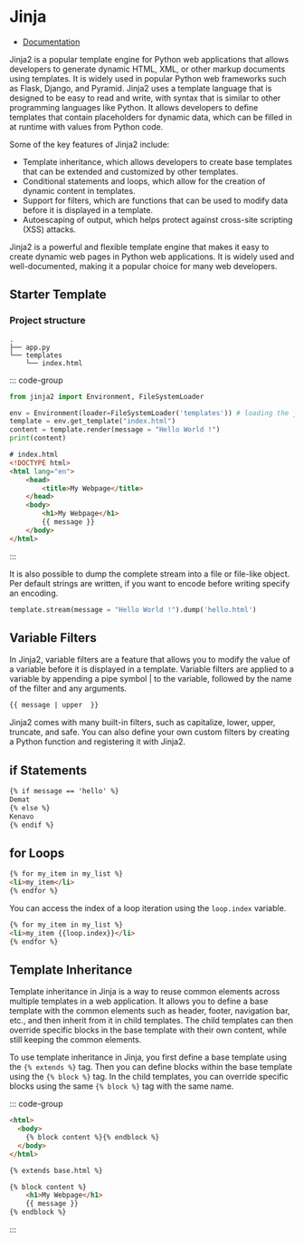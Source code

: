 # Jinja

* [Documentation](https://jinja.palletsprojects.com/)

Jinja2 is a popular template engine for Python web applications that allows developers to generate dynamic HTML, XML, or other markup documents using templates. It is widely used in popular Python web frameworks such as Flask, Django, and Pyramid. Jinja2 uses a template language that is designed to be easy to read and write, with syntax that is similar to other programming languages like Python. It allows developers to define templates that contain placeholders for dynamic data, which can be filled in at runtime with values from Python code.

Some of the key features of Jinja2 include:

* Template inheritance, which allows developers to create base templates that can be extended and customized by other templates.
* Conditional statements and loops, which allow for the creation of dynamic content in templates.
* Support for filters, which are functions that can be used to modify data before it is displayed in a template.
* Autoescaping of output, which helps protect against cross-site scripting (XSS) attacks.

Jinja2 is a powerful and flexible template engine that makes it easy to create dynamic web pages in Python web applications. It is widely used and well-documented, making it a popular choice for many web developers.


## Starter Template

### Project structure

```
.
├── app.py
└── templates
    └── index.html
```

::: code-group

```python [app.py]
from jinja2 import Environment, FileSystemLoader

env = Environment(loader=FileSystemLoader('templates')) # loading the jinja2 environment
template = env.get_template("index.html")
content = template.render(message = "Hello World !")
print(content)
```

```html [templates/index.html]
# index.html
<!DOCTYPE html>
<html lang="en">
    <head>
        <title>My Webpage</title>
    </head>
    <body>
        <h1>My Webpage</h1>
        {{ message }}
    </body>
</html>
```
:::

It is also possible to dump the complete stream into a file or file-like object. Per default strings are written, if you want to encode before writing specify an encoding.

```python
template.stream(message = "Hello World !").dump('hello.html')
```


##  Variable Filters

In Jinja2, variable filters are a feature that allows you to modify the value of a variable before it is displayed in a template. Variable filters are applied to a variable by appending a pipe symbol | to the variable, followed by the name of the filter and any arguments.

```html
{{ message | upper  }}
```
  
Jinja2 comes with many built-in filters, such as capitalize, lower, upper, truncate, and safe. You can also define your own custom filters by creating a Python function and registering it with Jinja2.

## if Statements

```html
{% if message == 'hello' %}
Demat
{% else %}
Kenavo
{% endif %}
```

## for Loops

```html
{% for my_item in my_list %}
<li>my_item</li>
{% endfor %}
```

You can access the index of a loop iteration using the `loop.index` variable.

```html
{% for my_item in my_list %}
<li>my_item {{loop.index}}</li>
{% endfor %}
```

## Template Inheritance

Template inheritance in Jinja is a way to reuse common elements across multiple templates in a web application. It allows you to define a base template with the common elements such as header, footer, navigation bar, etc., and then inherit from it in child templates. The child templates can then override specific blocks in the base template with their own content, while still keeping the common elements.

To use template inheritance in Jinja, you first define a base template using the `{% extends %}` tag. Then you can define blocks within the base template using the `{% block %}` tag. In the child templates, you can override specific blocks using the same `{% block %}` tag with the same name.


::: code-group
```html [base.html]
<html>
  <body>
    {% block content %}{% endblock %}
  </body>
</html>
```

```html [index.html]
{% extends base.html %}

{% block content %}
    <h1>My Webpage</h1>
    {{ message }}
{% endblock %}
```

:::
